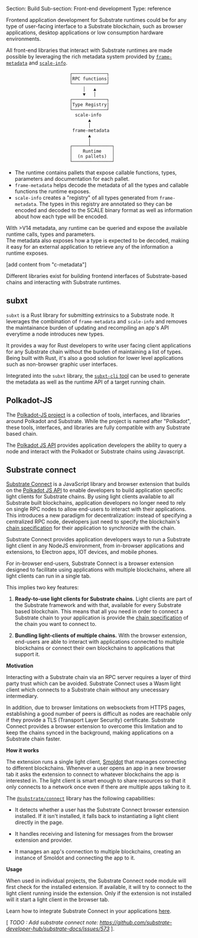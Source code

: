Section: Build
Sub-section: Front-end development
Type: reference 

Frontend application development for Substrate runtimes could be for any type of user-facing interface to a Substrate blockchain, such as browser applications, desktop applications or low consumption hardware environments. 

All front-end libraries that interact with Substrate runtimes are made possible by leveraging the rich metadata system provided by [`frame-metadata`](https://docs.substrate.io/rustdocs/latest/frame_metadata/index.html) and [`scale-info`](https://docs.rs/scale-info/latest/scale_info/).


                            ┌─────────────┐   
                            │RPC functions|    
                            └─────────────┘ 
                                 │   ▲
                                 ▼   │        
                            ┌─────────────┐   
                            │Type Registry|  
                            └─────────────┘   
                              scale-info 
                                   ▲
                                   │                                 
                             frame-metadata
                                   ▲
                                   │
                            ┌──────┴────────┐
                            │    Runtime    │
                            │  (n pallets)  │
                            └───────────────┘

                            
- The runtime contains pallets that expose callable functions, types, parameters and documentation for each pallet.
- `frame-metadata` helps decode the metadata of all the types and callable functions the runtime exposes.
- `scale-info` creates a "registry" of all types generated from `frame-metadata`. The types in this registry are annotated so they can be encoded and decoded to the SCALE binary format as well as information about how each type will be encoded.

With >V14 metadata, any runtime can be queried and expose the available runtime calls, types and parameters.  
The metadata also exposes how a type is expected to be decoded, making it easy for an external application to retrieve any of the information a runtime exposes. 

[add content from "c-metadata"]

Different libraries exist for building frontend interfaces of Substrate-based chains and interacting with Substrate runtimes.
## subxt 

`subxt` is a Rust library for submitting extrinsics to a Substrate node.
It leverages the combination of `frame-metadata` and `scale-info` and removes the maintainance burden of updating and recompiling an app's API everytime a node introduces new types.

It provides a way for Rust developers to write user facing client applications for any Substrate chain without the burden of maintaining a list of types. 
Being built with Rust, it's also a good solution for lower level applications such as non-browser graphic user interfaces.

Integrated into the `subxt` library, the [`subxt-cli` tool](./reference/command-line-tools) can be used to generate the metadata as well as the runtime API of a target running chain.
## Polkadot-JS

The [Polkadot-JS project](https://polkadot.js.org/docs/) is a collection of tools, interfaces, and libraries around Polkadot and Substrate.
While the project is named after "Polkadot", these tools, interfaces, and libraries are fully compatible with any Substrate based chain.

The [Polkadot JS API](https://polkadot.js.org/docs/api) provides application developers the ability to query a node and interact with the Polkadot or Substrate chains using Javascript.


## Substrate connect

[Substrate Connect](https://paritytech.github.io/substrate-connect/) is a JavaScript library and browser extension that builds on the [Polkadot JS API](/v3/integration/polkadot-js#polkadot-js-api) to enable developers to build application specific light clients for Substrate chains. 
By using light clients available to all Substrate built blockchains, application developers no longer need to rely on single RPC nodes to allow end-users to interact with their applications. 
This introduces a new paradigm for decentralization: instead of specifying a centralized RPC node, developers just need to specify the blockchain's [chain specification](/v3/runtime/chain-specs) for their application to synchronize with the chain.

Substrate Connect provides application developers ways to run a Substrate light client in any NodeJS environment, from in-browser applications and extensions, to Electron apps, IOT devices, and mobile phones.

For in-browser end-users, Substrate Connect is a browser extension designed to facilitate using applications with multiple blockchains, where all light clients can run in a single tab.

This implies two key features:

1. **Ready-to-use light clients for Substrate chains.** Light clients are part of the Substrate framework and with that, available for every Substrate based blockchain. 
This means that all you need in order to connect a Substrate chain to your application is provide the [chain specification](/v3/runtime/chain-specs) of the chain you want to connect to.

2. **Bundling light-clients of multiple chains.** With the browser extension, end-users are able to interact with applications connected to multiple blockchains or connect their own blockchains to applications that support it.

**Motivation**

Interacting with a Substrate chain via an RPC server requires a layer of third party trust which can be avoided. 
Substrate Connect uses a Wasm light client which connects to a Substrate chain without any unecessary intermediary.

In addition, due to browser limitations on websockets from HTTPS pages, establishing a good number of peers is difficult as nodes are reachable only if they provide a TLS (Transport Layer Security) certificate.
Substrate Connect provides a browser extension to overcome this limitation and to keep the chains synced in the background, making applications on a Substrate chain faster.

**How it works**

The extension runs a single light client, [Smoldot](https://github.com/paritytech/smoldot) that manages connecting to different blockchains. 
Whenever a user opens an app in a new browser tab it asks the extension to connect to whatever blockchains the app is interested in. 
The light client is smart enough to share resources so that it only connects to a network once even if there are multiple apps talking to it.

The [`@substrate/connect`](https://www.npmjs.com/package/@substrate/connect) library has the following capabilities:

- It detects whether a user has the Substrate Connect browser extension installed. 
If it isn't installed, it falls back to instantiating a light client directly in the page.

- It handles receiving and listening for messages from the browser extension and provider.

- It manages an app's connection to multiple blockchains, creating an instance of Smoldot and connecting the app to it.

**Usage**

When used in individual projects, the Substrate Connect node module will first check for the installed extension. 
If available, it will try to connect to the light client running inside the extension. 
Only if the extension is not installed will it start a light client in the browser tab.

Learn how to integrate Substrate Connect in your applications [here](https://paritytech.github.io/substrate-connect/).

[ _TODO : Add substrate connect note: https://github.com/substrate-developer-hub/substrate-docs/issues/573_ ].
